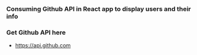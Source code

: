 ### Consuming Github API in React app to display users and their info

### Get Github API here 
- https://api.github.com
